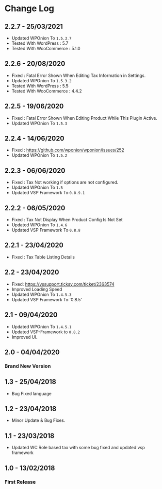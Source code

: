 # Change Log

## 2.2.7 - 25/03/2021
* Updated WPOnion To `1.5.3.7`
* Tested With WordPress : 5.7
* Tested With WooCommerce : 5.1.0

## 2.2.6 - 20/08/2020
* Fixed : Fatal Error Shown When Editing Tax Information in Settings.
* Updated WPOnion To `1.5.3.2`
* Tested With WordPress : 5.5
* Tested With WooCommerce : 4.4.2

## 2.2.5 - 19/06/2020
* Fixed : Fatal Error Shown When Editing Product While This Plugin Active.
* Updated WPOnion To `1.5.3`

## 2.2.4 - 14/06/2020
* Fixed : https://github.com/wponion/wponion/issues/252
* Updated WPOnion To `1.5.2`

## 2.2.3 - 06/06/2020
* Fixed : Tax Not working if options are not configured.
* Updated WPOnion To `1.5`
* Updated VSP Framework To `0.8.9.1` 

## 2.2.2 - 06/05/2020
* Fixed : Tax Not Display When Product Config Is Not Set
* Updated WPOnion To `1.4.6`
* Updated VSP Framework To `0.8.8` 

## 2.2.1 - 23/04/2020
* Fixed : Tax Table Listing Details

## 2.2 - 23/04/2020
* Fixed: https://vssupport.ticksy.com/ticket/2363574
* Improved Loading Speed
* Updated WPOnion To `1.4.5.3`
* Updated VSP Framework To '0.8.5'

## 2.1 - 09/04/2020
* Updated WPOnion To `1.4.5.1`
* Updated VSP-Framework to `0.8.2`
* Improved UI.

## 2.0 - 04/04/2020
### Brand New Version

## 1.3 - 25/04/2018
* Bug Fixed language 

## 1.2 - 23/04/2018
* Minor Update & Bug Fixes.

## 1.1 - 23/03/2018
* Updated WC Role based tax with some bug fixed and updated vsp framework

## 1.0 - 13/02/2018
### First Release
